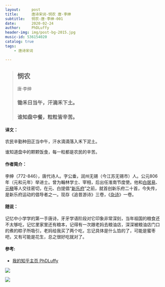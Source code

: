 ```yaml
---
layout:     post
title:      唐诗宋词-悯农 唐·李绅
subtitle:   悯农-唐·李绅-001
date:       2020-02-24
author:     PhDLuffy
header-img: img/post-bg-2015.jpg
music-id: 536154020
catalog: true
tags:
    - 唐诗宋词

---
```


> ## 悯农
>
> 唐·李绅
>
> ### 锄禾日当午，汗滴禾下土。
>
> ### 谁知盘中餐，粒粒皆辛苦。



#### 译文：

农民辛勤种田正当中午，汗水滴滴落入禾下泥土。

谁知道盘中的颗颗饭食，每一粒都是农民的辛苦。

#### 作者简介：

李绅（772-846），唐代诗人。字公垂，润州无锡（今江苏无锡市）人。公元806年（元和元年）举进士。曾为翰林学士、宰相，后出任淮南节度使。他和[白居易](https://baike.baidu.com/item/白居易)、[元稹](https://baike.baidu.com/item/元稹)等人交往密切，在元、白提倡“[新乐府](https://baike.baidu.com/item/新乐府)”之前，就首创新乐府二十首，今失传，是新乐府运动的倡导者之一。现存《追昔游诗》三卷，《[杂诗](https://baike.baidu.com/item/杂诗)》一卷。

#### 随说：

记忆中小学学的第一手唐诗，牙牙学语阶段对它印象非常深刻，当年祖国的粮食还不太够吃，记忆里家里还有粮本，记得有一次跟老妈去粮油店，深深被粮油店门口的煮的粽子所吸引，老妈给我买了两个吃，忘记具体是什么馅的了，可能是蜜枣吧，又有可能是花生，总之很好吃就对了。

#### 参考:

* [我的知乎主页 PhDLuffy](https://www.zhihu.com/people/PhDLuffy)

![](https://tva1.sinaimg.cn/large/0082zybpgy1gc034h4bvij30dw0dw75y.jpg)



![](https://media.giphy.com/media/WOm8VaR0agrmNbRFbf/giphy.gif)

